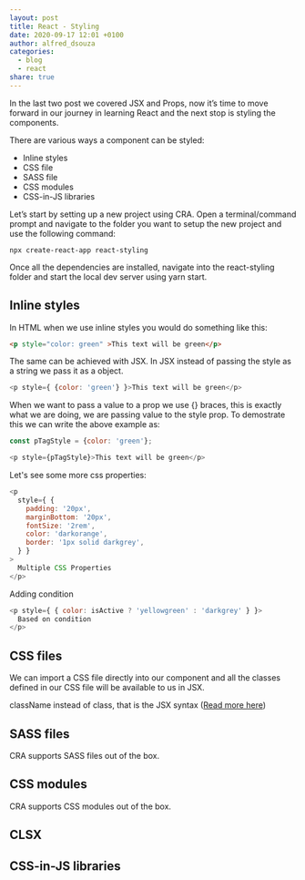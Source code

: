 ```yaml
---
layout: post
title: React - Styling
date: 2020-09-17 12:01 +0100
author: alfred_dsouza
categories:
  - blog
  - react
share: true
---
```

In the last two post we covered JSX and Props, now it’s time to move forward in our journey in learning React and the next stop is styling the components.

There are various ways a component can be styled:
- Inline styles
- CSS file
- SASS file
- CSS modules
- CSS-in-JS libraries

Let’s start by setting up a new project using CRA. Open a terminal/command prompt and navigate to the folder you want to setup the new project and use the following command:

`npx create-react-app react-styling`

Once all the dependencies are installed, navigate into the react-styling folder and start the local dev server using yarn start.

## Inline styles

In HTML when we use inline styles you would do something like this:

```html
<p style="color: green" >This text will be green</p>
```

The same can be achieved with JSX. In JSX instead of passing the style as a string we pass it as a object.

```javascript
<p style={ {color: 'green'} }>This text will be green</p>
```

When we want to pass a value to a prop we use {} braces, this is exactly what we are doing, we are passing value to the style prop. To demostrate this we can write the above example as:

```javascript
const pTagStyle = {color: 'green'};

<p style={pTagStyle}>This text will be green</p>
```

Let's see some more css properties:

```javascript
<p
  style={ {
    padding: '20px',
    marginBottom: '20px',
    fontSize: '2rem',
    color: 'darkorange',
    border: '1px solid darkgrey',
  } }
>
  Multiple CSS Properties
</p>
```

Adding condition

```javascript
<p style={ { color: isActive ? 'yellowgreen' : 'darkgrey' } }>
  Based on condition
</p>
```

## CSS files
We can import a CSS file directly into our component and all the classes defined in our CSS file will be available to us in JSX.

className instead of class, that is the JSX syntax ([Read more here](https://www.quora.com/Why-do-I-have-to-use-className-instead-of-class-in-ReactJs-components-done-in-JSX-JSX-is-preprocessed-so-shouldnt-that-conversion-happen-when-JSX-is-converted-to-JavaScript?share=1 "Quora link"))

## SASS files

CRA supports SASS files out of the box.

## CSS modules

CRA supports CSS modules out of the box.

## CLSX

## CSS-in-JS libraries
